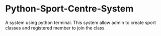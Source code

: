 # Python-Sport-Centre-System
A system using python terminal. This system allow admin to create sport classes and registered member to join the class.
